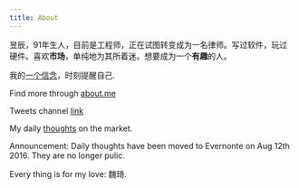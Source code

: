 ```yaml
---
title: About
---
```

昱辰，91年生人，目前是工程师，正在试图转变成为一名律师。写过软件，玩过硬件。喜欢**市场**，单纯地为其所着迷。想要成为一个**有趣**的人。

我的[一个信念]({{site.url}}/assets/acreed.pdf)，时刻提醒自己.

Find more through [about.me](https://about.me/yuchensu)  

Tweets channel [link]({{site.url}}/tweets.html)

My daily [thoughts](https://www.dropbox.com/sh/eypf8zoimux4i2e/AABmPIUDuQ00JFM_RZA8ERmZa?dl=0) on the market.

Announcement: Daily thoughts have been moved to Evernonte on Aug 12th 2016. They are no longer pulic.

Every thing is for my love: 魏琦.
